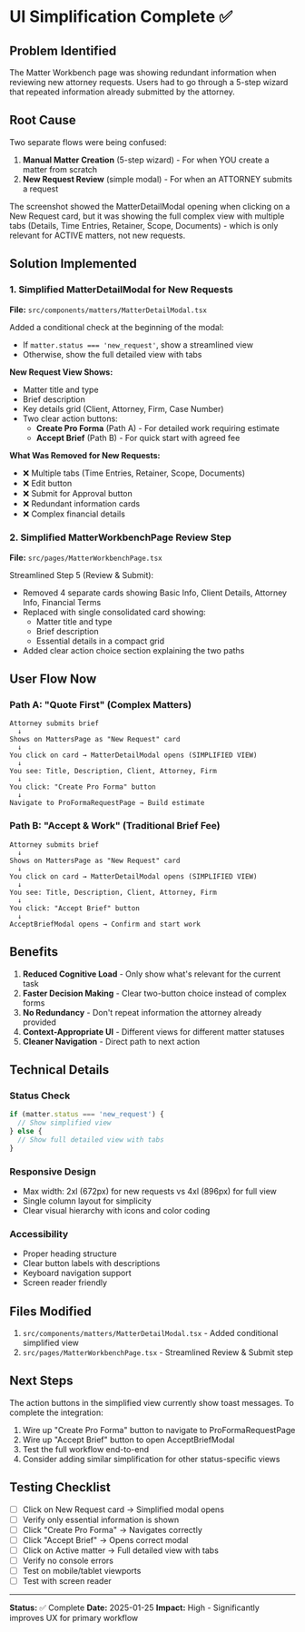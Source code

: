 # UI Simplification Complete ✅

## Problem Identified
The Matter Workbench page was showing redundant information when reviewing new attorney requests. Users had to go through a 5-step wizard that repeated information already submitted by the attorney.

## Root Cause
Two separate flows were being confused:
1. **Manual Matter Creation** (5-step wizard) - For when YOU create a matter from scratch
2. **New Request Review** (simple modal) - For when an ATTORNEY submits a request

The screenshot showed the MatterDetailModal opening when clicking on a New Request card, but it was showing the full complex view with multiple tabs (Details, Time Entries, Retainer, Scope, Documents) - which is only relevant for ACTIVE matters, not new requests.

## Solution Implemented

### 1. Simplified MatterDetailModal for New Requests
**File:** `src/components/matters/MatterDetailModal.tsx`

Added a conditional check at the beginning of the modal:
- If `matter.status === 'new_request'`, show a streamlined view
- Otherwise, show the full detailed view with tabs

**New Request View Shows:**
- Matter title and type
- Brief description
- Key details grid (Client, Attorney, Firm, Case Number)
- Two clear action buttons:
  - **Create Pro Forma** (Path A) - For detailed work requiring estimate
  - **Accept Brief** (Path B) - For quick start with agreed fee

**What Was Removed for New Requests:**
- ❌ Multiple tabs (Time Entries, Retainer, Scope, Documents)
- ❌ Edit button
- ❌ Submit for Approval button
- ❌ Redundant information cards
- ❌ Complex financial details

### 2. Simplified MatterWorkbenchPage Review Step
**File:** `src/pages/MatterWorkbenchPage.tsx`

Streamlined Step 5 (Review & Submit):
- Removed 4 separate cards showing Basic Info, Client Details, Attorney Info, Financial Terms
- Replaced with single consolidated card showing:
  - Matter title and type
  - Brief description
  - Essential details in a compact grid
- Added clear action choice section explaining the two paths

## User Flow Now

### Path A: "Quote First" (Complex Matters)
```
Attorney submits brief
  ↓
Shows on MattersPage as "New Request" card
  ↓
You click on card → MatterDetailModal opens (SIMPLIFIED VIEW)
  ↓
You see: Title, Description, Client, Attorney, Firm
  ↓
You click: "Create Pro Forma" button
  ↓
Navigate to ProFormaRequestPage → Build estimate
```

### Path B: "Accept & Work" (Traditional Brief Fee)
```
Attorney submits brief
  ↓
Shows on MattersPage as "New Request" card
  ↓
You click on card → MatterDetailModal opens (SIMPLIFIED VIEW)
  ↓
You see: Title, Description, Client, Attorney, Firm
  ↓
You click: "Accept Brief" button
  ↓
AcceptBriefModal opens → Confirm and start work
```

## Benefits

1. **Reduced Cognitive Load** - Only show what's relevant for the current task
2. **Faster Decision Making** - Clear two-button choice instead of complex forms
3. **No Redundancy** - Don't repeat information the attorney already provided
4. **Context-Appropriate UI** - Different views for different matter statuses
5. **Cleaner Navigation** - Direct path to next action

## Technical Details

### Status Check
```typescript
if (matter.status === 'new_request') {
  // Show simplified view
} else {
  // Show full detailed view with tabs
}
```

### Responsive Design
- Max width: 2xl (672px) for new requests vs 4xl (896px) for full view
- Single column layout for simplicity
- Clear visual hierarchy with icons and color coding

### Accessibility
- Proper heading structure
- Clear button labels with descriptions
- Keyboard navigation support
- Screen reader friendly

## Files Modified

1. `src/components/matters/MatterDetailModal.tsx` - Added conditional simplified view
2. `src/pages/MatterWorkbenchPage.tsx` - Streamlined Review & Submit step

## Next Steps

The action buttons in the simplified view currently show toast messages. To complete the integration:

1. Wire up "Create Pro Forma" button to navigate to ProFormaRequestPage
2. Wire up "Accept Brief" button to open AcceptBriefModal
3. Test the full workflow end-to-end
4. Consider adding similar simplification for other status-specific views

## Testing Checklist

- [ ] Click on New Request card → Simplified modal opens
- [ ] Verify only essential information is shown
- [ ] Click "Create Pro Forma" → Navigates correctly
- [ ] Click "Accept Brief" → Opens correct modal
- [ ] Click on Active matter → Full detailed view with tabs
- [ ] Verify no console errors
- [ ] Test on mobile/tablet viewports
- [ ] Test with screen reader

---

**Status:** ✅ Complete
**Date:** 2025-01-25
**Impact:** High - Significantly improves UX for primary workflow
